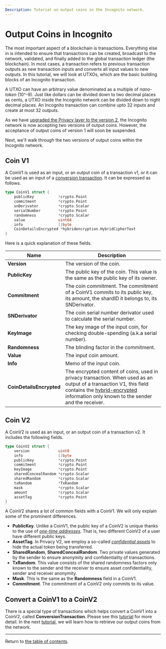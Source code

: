 ```yaml
---
Description: Tutorial on output coins in the Incognito network.
---
```

# Output Coins in Incognito
The most important aspect of a blockchain is transactions. Everything else in is intended to ensure that transactions can be created, broadcast to the network, validated, and finally added to the global transaction ledger (the blockchain). In most cases, a transaction refers to previous transaction outputs as new transaction inputs and converts all input values to new outputs. In this tutorial, we will look at UTXOs, which are the basic building blocks of an Incognito transaction.

A UTXO can have an arbitrary value denominated as a multiple of *nano-token* (10^-9). Just like dollars can be divided down to two decimal places as cents, a UTXO inside the Incognito network can be divided down to night decimal places. An Incognito transaction can combine upto 32 inputs and create at most 32 outputs. 

As we have [upgraded the Privacy layer to the version 2](https://we.incognito.org/t/incognito-2021-q3-4-timeline/11350), the Incognito network is now accepting two versions of output coins. However, the acceptance of output coins of version 1 will soon be suspended.

Next, we'll walk through the two versions of output coins within the Incognito network.

## Coin V1
A CoinV1 is used as an input, or an output coin of a transaction v1, or it can be used as an input of a [conversion transaction](../transactions/convert.md). It can be expressed as follows.
```go
type CoinV1 struct {
	publicKey    		*crypto.Point
	commitment   		*crypto.Point
	snDerivator 		*crypto.Scalar
	serialNumber 		*crypto.Point
	randomness   		*crypto.Scalar
	value        		uint64
	info         		[]byte
	CoinDetailsEncrypted *hybridencryption.HybridCipherText
}
```
Here is a quick explanation of these fields.

Name | Description |
-------------|-------------|
**Version** | The version of the coin.
**PublicKey** | The public key of the coin. This value is the same as the public key of its owner.
**Commitment** | The coin commitment. The commitment of a CoinV1 commits to its public key, its amount, the shardID it belongs to, its SNDerivator.
**SNDerivator** | The coin serial number derivator used to calculate the serial number.
**KeyImage** | The key image of the input coin, for checking double-spending (a.k.a serial number).
**Randomness** | The blinding factor in the commitment.
**Value** | The input coin amount.
**Info** | Memo of the input coin.
**CoinDetailsEncrypted** | The encrypted content of coins, used in privacy transaction. When used as an output of a transaction V1, this field contains the [hybrid-encrypted](../../../coin/coin_v1.go) information only known to the sender and the receiver.


## Coin V2
A CoinV2 is used as an input, or an output coin of a transaction v2. It includes the following fields.

```go
type CoinV2 struct {
	version    			uint8
	info       			[]byte
	publicKey  			*crypto.Point
	commitment 			*crypto.Point
	keyImage   			*crypto.Point
	sharedConcealRandom *crypto.Scalar 
	sharedRandom        *crypto.Scalar 
	txRandom            *TxRandom      
	mask   				*crypto.Scalar
	amount 				*crypto.Scalar
	assetTag 			*crypto.Point
}
```

A CoinV2 shares a lot of common fields with a CoinV1. We will only explain some of the prominent differences.
* **PublicKey**. Unlike a CoinV1, the public key of a CoinV2 is unique thanks to the use of [*one-time addresses*](https://we.incognito.org/t/one-time-address-improve-on-privacy-and-pdex-performance/6680). That is, two different CoinV2 of a user have different public keys.
* **AssetTag**. In Privacy V2, we employ a so-called [*confidential assets*](https://we.incognito.org/t/ongoing-confidential-asset/5607) to hide the actual token being transferred.
* **SharedRandom**, **SharedConcealRandom**. Two private values generated by the sender to ensure anonymity and confidentiality of transactions.
* **TxRandom**. This value consists of the shared randomness factors only known to the sender and the receiver to ensure asset confidentiality, sender and receiver anonymity.
* **Mask**. This is the same as the **Randomness** field in a CoinV1.
* **Commitment**. The commitment of a CoinV2 only commits to its value.

## Convert a CoinV1 to a CoinV2

There is a special type of transactions which helps convert a CoinV1 into a CoinV2, called **ConversionTransaction**. Please see this [tutorial](../transactions/convert.md) for more detail. In the next [tutorial](./utxo_retrieve.md), we will learn how to retrieve our output coins from the network.

--- 
Return to [the table of contents](../../../README.md).